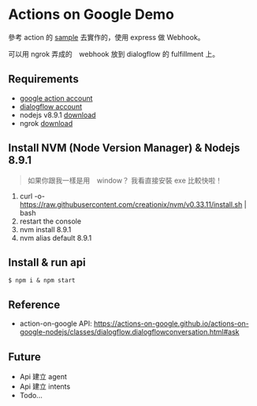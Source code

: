 # Actions on Google Demo

參考 action 的 [sample](https://developers.google.com/actions/samples/) 去實作的，使用 express 做 Webhook。

可以用 ngrok 弄成的　webhook 放到 dialogflow 的 fulfillment 上。

## Requirements

- [google action account](https://console.actions.google.com)
- [dialogflow account](https://console.dialogflow.com/api-client/#/login)
- nodejs v8.9.1 [download](https://nodejs.org/en/download/)
- ngrok [download](https://ngrok.com/download)

## Install NVM (Node Version Manager) & Nodejs 8.9.1

> 如果你跟我一樣是用　window？ 我看直接安裝 exe 比較快啦！

1. curl -o- https://raw.githubusercontent.com/creationix/nvm/v0.33.11/install.sh | bash
2. restart the console
3. nvm install 8.9.1
4. nvm alias default 8.9.1

## Install & run api

`$ npm i & npm start`

## Reference

- action-on-google API: https://actions-on-google.github.io/actions-on-google-nodejs/classes/dialogflow.dialogflowconversation.html#ask

## Future

- Api 建立 agent
- Api 建立 intents
- Todo...